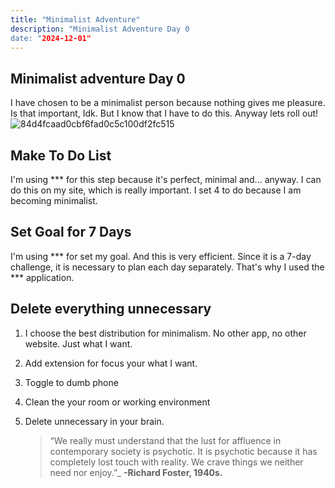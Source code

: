 ```yaml
---
title: "Minimalist Adventure"
description: "Minimalist Adventure Day 0
date: "2024-12-01"
---
```


## Minimalist adventure Day 0
I have chosen to be a minimalist person because nothing gives me pleasure. Is that important, Idk. But I know that I have to do this. Anyway lets roll out!
![84d4fcaad0cbf6fad0c5c100df2fc515](https://github.com/user-attachments/assets/a061c3e1-86f8-4dce-9042-41d9c33b4715)

## Make To Do List
I'm using *** for this step because it's perfect, minimal and... anyway. I can do this on my site, which is really important. I set 4 to do because I am becoming minimalist.


## Set Goal for 7 Days 

I'm using *** for set my goal. And this is very efficient. Since it is a 7-day challenge, it is necessary to plan each day separately. That's why I used the *** application.

## Delete everything unnecessary

1. I choose the best distribution for minimalism. No other app, no other website. Just what I want.
2. Add extension for focus your what I want.
3. Toggle to dumb phone
4. Clean the your room or working environment
5. Delete unnecessary in your brain.

	>“We really must understand that the lust for affluence in contemporary society is psychotic. It is psychotic because it has completely lost touch with reality. We crave things we neither need nor enjoy.”_ **-Richard Foster, 1940s.**

